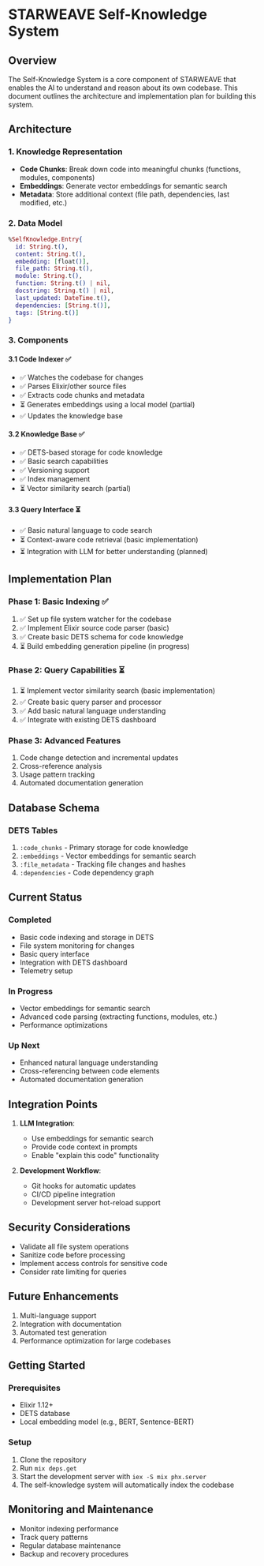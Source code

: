 # STARWEAVE Self-Knowledge System

## Overview
The Self-Knowledge System is a core component of STARWEAVE that enables the AI to understand and reason about its own codebase. This document outlines the architecture and implementation plan for building this system.

## Architecture

### 1. Knowledge Representation
- **Code Chunks**: Break down code into meaningful chunks (functions, modules, components)
- **Embeddings**: Generate vector embeddings for semantic search
- **Metadata**: Store additional context (file path, dependencies, last modified, etc.)

### 2. Data Model
```elixir
%SelfKnowledge.Entry{
  id: String.t(),
  content: String.t(),
  embedding: [float()],
  file_path: String.t(),
  module: String.t(),
  function: String.t() | nil,
  docstring: String.t() | nil,
  last_updated: DateTime.t(),
  dependencies: [String.t()],
  tags: [String.t()]
}
```

### 3. Components

#### 3.1 Code Indexer ✅
- ✅ Watches the codebase for changes
- ✅ Parses Elixir/other source files
- ✅ Extracts code chunks and metadata
- ⏳ Generates embeddings using a local model (partial)
- ✅ Updates the knowledge base

#### 3.2 Knowledge Base ✅
- ✅ DETS-based storage for code knowledge
- ✅ Basic search capabilities
- ✅ Versioning support
- ✅ Index management
- ⏳ Vector similarity search (partial)

#### 3.3 Query Interface ⏳
- ✅ Basic natural language to code search
- ⏳ Context-aware code retrieval (basic implementation)
- ⏳ Integration with LLM for better understanding (planned)

## Implementation Plan

### Phase 1: Basic Indexing ✅
1. ✅ Set up file system watcher for the codebase
2. ✅ Implement Elixir source code parser (basic)
3. ✅ Create basic DETS schema for code knowledge
4. ⏳ Build embedding generation pipeline (in progress)

### Phase 2: Query Capabilities ⏳
1. ⏳ Implement vector similarity search (basic implementation)
2. ✅ Create basic query parser and processor
3. ✅ Add basic natural language understanding
4. ✅ Integrate with existing DETS dashboard

### Phase 3: Advanced Features
1. Code change detection and incremental updates
2. Cross-reference analysis
3. Usage pattern tracking
4. Automated documentation generation

## Database Schema

### DETS Tables
1. `:code_chunks` - Primary storage for code knowledge
2. `:embeddings` - Vector embeddings for semantic search
3. `:file_metadata` - Tracking file changes and hashes
4. `:dependencies` - Code dependency graph

## Current Status

### Completed
- Basic code indexing and storage in DETS
- File system monitoring for changes
- Basic query interface
- Integration with DETS dashboard
- Telemetry setup

### In Progress
- Vector embeddings for semantic search
- Advanced code parsing (extracting functions, modules, etc.)
- Performance optimizations

### Up Next
- Enhanced natural language understanding
- Cross-referencing between code elements
- Automated documentation generation

## Integration Points

1. **LLM Integration**:
   - Use embeddings for semantic search
   - Provide code context in prompts
   - Enable "explain this code" functionality

2. **Development Workflow**:
   - Git hooks for automatic updates
   - CI/CD pipeline integration
   - Development server hot-reload support

## Security Considerations
- Validate all file system operations
- Sanitize code before processing
- Implement access controls for sensitive code
- Consider rate limiting for queries

## Future Enhancements
1. Multi-language support
2. Integration with documentation
3. Automated test generation
4. Performance optimization for large codebases

## Getting Started

### Prerequisites
- Elixir 1.12+
- DETS database
- Local embedding model (e.g., BERT, Sentence-BERT)

### Setup
1. Clone the repository
2. Run `mix deps.get`
3. Start the development server with `iex -S mix phx.server`
4. The self-knowledge system will automatically index the codebase

## Monitoring and Maintenance
- Monitor indexing performance
- Track query patterns
- Regular database maintenance
- Backup and recovery procedures
